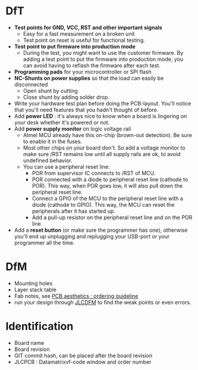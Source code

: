 # DfT
* **Test points for GND, VCC, RST and other important signals**
  * Easy for a fast measurement on a broken unit
  * Test point on reset is useful for functional testing.
* **Test point to put firmware into production mode**
  * During the test, you might want to use the customer firmware.  By adding a test point to put the firmware into production mode, you can avoid having to reflash the firmware after each test.
* **Programming pads** for your microcontroller or SPI flash
* **NC-Shunts on power supplies** so that the load can easily be disconnected
  * Open shunt by cutting
  * Close shunt by adding solder drop.
* Write your hardware test plan before doing the PCB-layout.  You'll notice that you'll need features that you hadn't thought of before.
* Add **power LED** : it's always nice to know when a board is lingering on your desk whether it's powered or not.
* Add **power supply monitor** on logic voltage rail
  * Atmel MCU already have this on-chip (brown-out detection).  Be sure to enable it in the fuses.
  * Most other chips on your board don't.  So add a voltage monitor to make sure /RST remains low until all supply rails are ok, to avoid undefined behavior.
  * You can use a peripheral reset line:
    * POR from supervisor IC connects to /RST of MCU.
    * POR connected with a diode to peripheral reset line (cathode to POR).  This way, when POR goes low, it will also pull down the peripheral reset line.
    * Connect a GPIO of the MCU to the peripheral reset line with a diode (cathode to GPIO).  This way, the MCU can reset the peripherals after it has started up.
    * Add a pull-up resistor on the peripheral reset line and on the POR line.
* Add a **reset button** (or make sure the programmer has one), otherwise you'll end up unplugging and replugging your USB-port or your programmer all the time.

# DfM
* Mounting holes
* Layer stack table
* Fab notes, see [PCB aesthetics : ordering guideline](./PCB_aesthetics.md)
* run your design through [JLCDFM](https://jlcdfm.com/) to find the weak points or even errors.

# Identification
* Board name
* Board revision
* GIT commit hash, can be placed after the board revision
* JLCPCB : Datamatrixvf-code window and order number